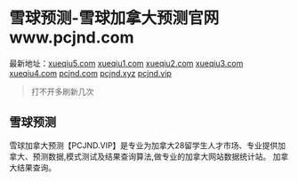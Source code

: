 # 雪球预测-雪球加拿大预测官网www.pcjnd.com

最新地址：[xueqiu5.com](http://www.xueqiu5.com)
[xueqiu1.com](http://www.xueqiu1.com)
[xueqiu2.com](http://www.xueqiu2.com)
[xueqiu3.com](http://www.xueqiu3.com)
[xueqiu4.com](http://www.xueqiu4.com)
[pcjnd.com](https://www.pcjnd.com)
[pcjnd.xyz](https://www.pcjnd.xyz)
[pcjnd.vip](https://www.pcjnd.vip)
> 打不开多刷新几次

## 雪球预测

雪球加拿大预测【PCJND.VIP】是专业为加拿大28留学生人才市场、专业提供加拿大、预测数据,模式测试及结果查询算法,做专业的加拿大网站数据统计站。
加拿大结果查询。
